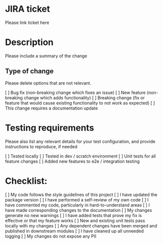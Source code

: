 # JIRA ticket
Please link ticket here

# Description
Please include a summary of the change

## Type of change
Please delete options that are not relevant.

[ ] Bug fix (non-breaking change which fixes an issue)
[ ] New feature (non-breaking change which adds functionality)
[ ] Breaking change (fix or feature that would cause existing functionality to not work as expected)
[ ] This change requires a documentation update

# Testing requirements
Please also list any relevant details for your test configuration, and provide instructions to reproduce, if needed

[ ] Tested locally
[ ] Tested in dev / scratch environment
[ ] Unit tests for all feature changes
[ ] Added new features to e2e / integration testing

# Checklist:
[ ] My code follows the style guidelines of this project
[ ] I have updated the package version
[ ] I have performed a self-review of my own code
[ ] I have commented my code, particularly in hard-to-understand areas
[ ] I have made corresponding changes to the documentation
[ ] My changes generate no new warnings
[ ] I have added tests that prove my fix is effective or that my feature works
[ ] New and existing unit tests pass locally with my changes
[ ] Any dependent changes have been merged and published in downstream modules
[ ] I have cleaned up all unneeded logging
[ ] My changes do not expose any PII